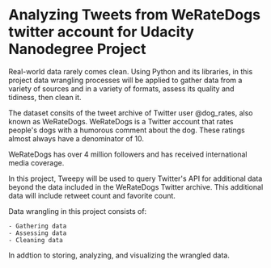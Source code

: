 # Analyzing Tweets from WeRateDogs twitter account for Udacity Nanodegree Project

Real-world data rarely comes clean. Using Python and its libraries, in this project data wrangling processes will be applied to gather data from a variety of sources and in a variety of formats, assess its quality and tidiness, then clean it.

The dataset consits of the tweet archive of Twitter user @dog_rates, also known as WeRateDogs. WeRateDogs is a Twitter account that rates people's dogs with a humorous comment about the dog. These ratings almost always have a denominator of 10.

WeRateDogs has over 4 million followers and has received international media coverage.

In this project, Tweepy will be used to query Twitter's API for additional data beyond the data included in the WeRateDogs Twitter archive. This additional data will include retweet count and favorite count.

Data wrangling in this project consists of:

    - Gathering data
    - Assessing data
    - Cleaning data

In addtion to storing, analyzing, and visualizing the wrangled data. 
